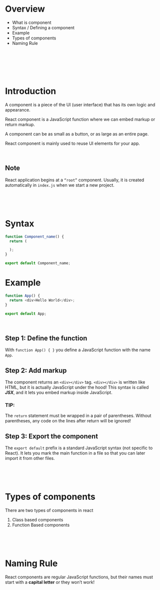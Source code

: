 # Overview

- What is component
- Syntax / Defining a component 
- Example
- Types of components
- Naming Rule

&nbsp;

&nbsp;

&nbsp;

# Introduction

A component is a piece of the UI (user interface) that has its own logic and appearance.

React component is a JavaScript function where we can embed markup or return markup.

A component can be as small as a button, or as large as an entire page.

React component is mainly used to reuse UI elements for your app.

&nbsp;

## Note

React application begins at a `“root”` component. Usually, it is created automatically in `index.js` when we start a new project.

&nbsp;

&nbsp;

# Syntax

```js
function Component_name() {
  return (

  );
}

export default Component_name;
```

# Example

```js
function App() {
  return <div>Hello World</div>;
}

export default App;
```

&nbsp;

## Step 1: Define the function

With `function App() { }` you define a JavaScript function with the name `App`.

## Step 2: Add markup

The component returns an `<div></div>` tag. `<div></div>` is written like HTML, but it is actually JavaScript under the hood! This syntax is called **_JSX_**, and it lets you embed markup inside JavaScript.

### TIP:

The `return` statement must be wrapped in a pair of parentheses. Without parentheses, any code on the lines after return will be ignored!

## Step 3: Export the component

The `export default` prefix is a standard JavaScript syntax (not specific to React). It lets you mark the main function in a file so that you can later import it from other files.

&nbsp;

&nbsp;

# Types of components

There are two types of components in react

1. Class based components
2. Function Based components

&nbsp;

&nbsp;

# Naming Rule

React components are regular JavaScript functions, but their names must start with a **capital letter** or they won’t work!

&nbsp;
&nbsp;

&nbsp;
&nbsp;

&nbsp;
